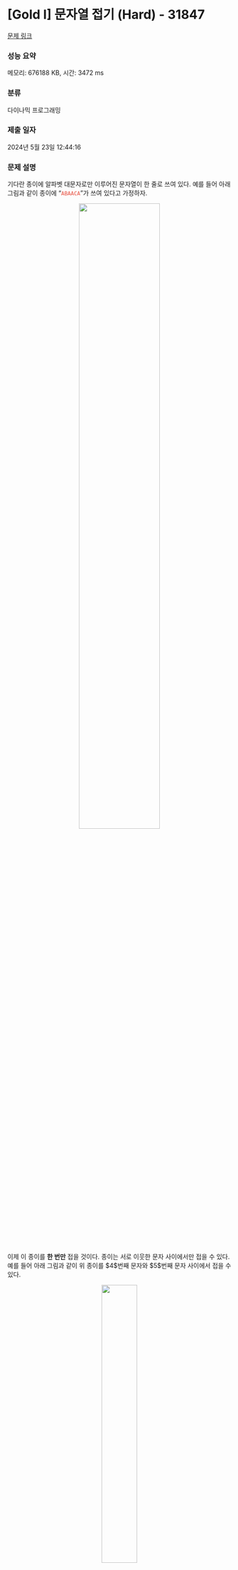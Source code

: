 # [Gold I] 문자열 접기 (Hard) - 31847 

[문제 링크](https://www.acmicpc.net/problem/31847) 

### 성능 요약

메모리: 676188 KB, 시간: 3472 ms

### 분류

다이나믹 프로그래밍

### 제출 일자

2024년 5월 23일 12:44:16

### 문제 설명

<p>기다란 종이에 알파벳 대문자로만 이루어진 문자열이 한 줄로 쓰여 있다. 예를 들어 아래 그림과 같이 종이에 “<span style="color:#e74c3c;"><code>ABAACA</code></span>”가 쓰여 있다고 가정하자. </p>

<p style="text-align: center;"><img alt="" src="" style="width: 60%;"></p>

<p>이제 이 종이를 <strong>한 번만</strong> 접을 것이다. 종이는 서로 이웃한 문자 사이에서만 접을 수 있다. 예를 들어 아래 그림과 같이 위 종이를 $4$번째 문자와 $5$번째 문자 사이에서 접을 수 있다. </p>

<p style="text-align: center;"><img alt="" src="" style="width: 40%;"></p>

<p>이때 서로 맞닿은 문자 쌍 중에서, 서로 같은 문자가 맞닿은 쌍의 개수가 이 접기의 점수가 된다. 예를 들어 앞에서의 접기의 점수는 $ 1 $점이 된다. 하지만 아래 그림과 같이 $3$번째 문자와 $4$번째 문자 사이에서 종이를 접으면 점수는 $ 2 $점이 된다. </p>

<p style="text-align: center;"><img alt="" src="" style="width: 30%;"></p>

<p>이제 여러분은 알파벳 대문자로만 이루어진 문자열 $ S $가 주어질 때, 다음과 같은 질문 $ Q $개에 답해야 한다. </p>

<ul>
	<li>$ l \ r $: 문자열 $ S $의 $ l $번째 문자, $ \left( l+1 \right) $번째 문자, $ \cdots $, $ r $번째 문자가 차례대로 종이에 쓰여 있을 때, 종이를 한 번 접어서 얻을 수 있는 최대의 점수는 몇 점인가?</li>
</ul>

### 입력 

 <p>첫 번째 줄에 문자열의 길이를 나타내는 정수 $ N $이 주어진다. </p>

<p>두 번째 줄에 알파벳 대문자로만 이루어진 문자열 $ S $가 주어진다. </p>

<p>세 번째 줄에 정수 $ Q $가 주어진다. </p>

<p>네 번째 줄부터 $ Q $개 줄에 걸쳐 위에서 설명한 질문을 나타내는 정수 $l$, $r$이 공백으로 구분되어 주어진다. </p>

### 출력 

 <p>각 질문의 답을 나타내는 정수를 순서대로 한 줄에 하나씩 출력한다.</p>

